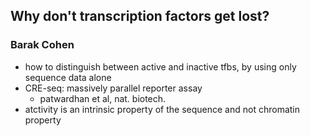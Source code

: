 ## Why don't transcription factors get lost? ##
### Barak Cohen ###

- how to distinguish between active and inactive tfbs, by using only sequence data alone
- CRE-seq: massively parallel reporter assay
  - patwardhan et al, nat. biotech.
- atctivity is an intrinsic property of the sequence and not chromatin property
